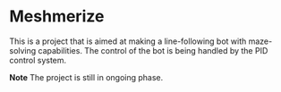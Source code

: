 # Meshmerize
This is a project that is aimed at making a line-following bot with maze-solving capabilities.
The control of the bot is being handled by the PID control system.

**Note**
The project is still in ongoing phase.
